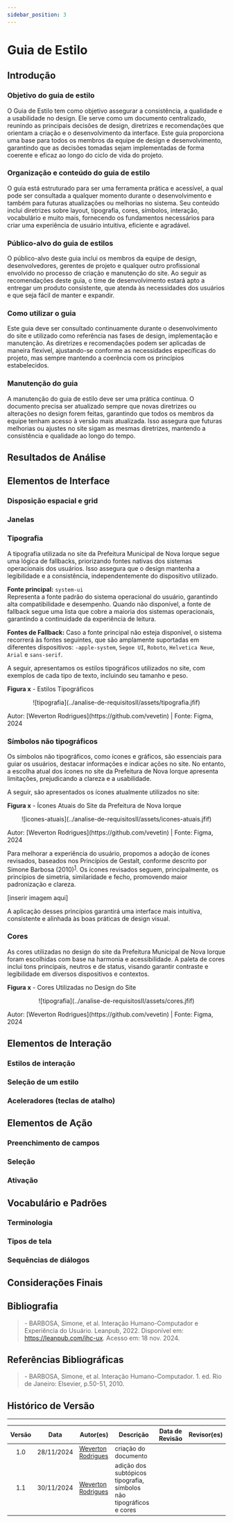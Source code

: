 ```yaml
---
sidebar_position: 3
---
```


# Guia de Estilo

## Introdução

### Objetivo do guia de estilo

O Guia de Estilo tem como objetivo assegurar a consistência, a qualidade e a usabilidade no design. Ele serve como um documento centralizado, reunindo as principais decisões de design, diretrizes e recomendações que orientam a criação e o desenvolvimento da interface. Este guia proporciona uma base para todos os membros da equipe de design e desenvolvimento, garantindo que as decisões tomadas sejam implementadas de forma coerente e eficaz ao longo do ciclo de vida do projeto.

### Organização e conteúdo do guia de estilo

O guia está estruturado para ser uma ferramenta prática e acessível, a qual pode ser consultada a qualquer momento durante o desenvolvimento e também para futuras atualizações ou melhorias no sistema. Seu conteúdo inclui diretrizes sobre layout, tipografia, cores, símbolos, interação, vocabulário e muito mais, fornecendo os fundamentos necessários para criar uma experiência de usuário intuitiva, eficiente e agradável.

### Público-alvo do guia de estilos

O público-alvo deste guia inclui os membros da equipe de design, desenvolvedores, gerentes de projeto e qualquer outro profissional envolvido no processo de criação e manutenção do site. Ao seguir as recomendações deste guia, o time de desenvolvimento estará apto a entregar um produto consistente, que atenda às necessidades dos usuários e que seja fácil de manter e expandir.

### Como utilizar o guia

Este guia deve ser consultado continuamente durante o desenvolvimento do site e utilizado como referência nas fases de design, implementação e manutenção. As diretrizes e recomendações podem ser aplicadas de maneira flexível, ajustando-se conforme as necessidades específicas do projeto, mas sempre mantendo a coerência com os princípios estabelecidos.

### Manutenção do guia

A manutenção do guia de estilo deve ser uma prática contínua. O documento precisa ser atualizado sempre que novas diretrizes ou alterações no design forem feitas, garantindo que todos os membros da equipe tenham acesso à versão mais atualizada. Isso assegura que futuras melhorias ou ajustes no site sigam as mesmas diretrizes, mantendo a consistência e qualidade ao longo do tempo.

## Resultados de Análise
<!--
Descrição do ambiente de trabalho do usuário: Relatar as condições de uso do site, levando em consideração os tipos de dispositivos utilizados pelos usuários (computadores, celulares, tablets), e o contexto em que o site será acessado (em casa, no trabalho, em locais públicos, etc.).
-->

## Elementos de Interface

### Disposição espacial e grid
<!-- Definir a estrutura de layout e a utilização de grids para garantir que o design seja organizado e responsivo. --> 

### Janelas
<!-- Descrever o uso de janelas ou painéis, como elas devem ser estruturadas e quando devem ser usadas. --> 
 
### Tipografia

A tipografia utilizada no site da Prefeitura Municipal de Nova Iorque segue uma lógica de fallbacks, priorizando fontes nativas dos sistemas operacionais dos usuários. Isso assegura que o design mantenha a legibilidade e a consistência, independentemente do dispositivo utilizado.

**Fonte principal:** `system-ui`  
Representa a fonte padrão do sistema operacional do usuário, garantindo alta compatibilidade e desempenho. Quando não disponível, a fonte de fallback segue uma lista que cobre a maioria dos sistemas operacionais, garantindo a continuidade da experiência de leitura.

**Fontes de Fallback:** 
Caso a fonte principal não esteja disponível, o sistema recorrerá às fontes seguintes, que são amplamente suportadas em diferentes dispositivos: `-apple-system`, `Segoe UI`, `Roboto`, `Helvetica Neue`, `Arial` e `sans-serif`.

A seguir, apresentamos os estilos tipográficos utilizados no site, com exemplos de cada tipo de texto, incluindo seu tamanho e peso.


<p style={{ textAlign: 'center', fontSize: '17px' }}><b>Figura x</b> - Estilos Tipográficos</p>
<center>
    ![tipografia](../analise-de-requisitosII/assets/tipografia.jfif)
</center>
<p style={{ textAlign: 'center', fontSize: '17px' }}>Autor: [Weverton Rodrigues](https://github.com/vevetin) | Fonte: Figma, 2024</p>

### Símbolos não tipográficos

Os símbolos não tipográficos, como ícones e gráficos, são essenciais para guiar os usuários, destacar informações e indicar ações no site. No entanto, a escolha atual dos ícones no site da Prefeitura de Nova Iorque apresenta limitações, prejudicando a clareza e a usabilidade.

A seguir, são apresentados os ícones atualmente utilizados no site:

<p style={{ textAlign: 'center', fontSize: '17px' }}><b>Figura x</b> - Ícones Atuais do Site da Prefeitura de Nova Iorque</p>
    <center>
        ![icones-atuais](../analise-de-requisitosII/assets/icones-atuais.jfif)
    </center>
<p style={{ textAlign: 'center', fontSize: '17px' }}>Autor: [Weverton Rodrigues](https://github.com/vevetin) | Fonte: Figma, 2024</p>

Para melhorar a experiência do usuário, propomos a adoção de ícones revisados, baseados nos Princípios de Gestalt, conforme descrito por Simone Barbosa (2010)<sup>[1](guiaDeEstilo.md#referências-bibliográficas)</sup>. Os ícones revisados seguem, principalmente, os princípios de simetria, similaridade e fecho, promovendo maior padronização e clareza.

[inserir imagem aqui]

A aplicação desses princípios garantirá uma interface mais intuitiva, consistente e alinhada às boas práticas de design visual.

### Cores

As cores utilizadas no design do site da Prefeitura Municipal de Nova Iorque foram escolhidas com base na harmonia e acessibilidade. A paleta de cores inclui tons principais, neutros e de status, visando garantir contraste e legibilidade em diversos dispositivos e contextos.

<p style={{ textAlign: 'center', fontSize: '17px' }}><b>Figura x</b> - Cores Utilizadas no Design do Site</p>
    <center>
        ![tipografia](../analise-de-requisitosII/assets/cores.jfif)
    </center>
<p style={{ textAlign: 'center', fontSize: '17px' }}>Autor: [Weverton Rodrigues](https://github.com/vevetin) | Fonte: Figma, 2024</p>

<!--
Animações: Quando e como as animações devem ser usadas no site, garantindo que não distraiam o usuário e sim complementem a interação.
-->


## Elementos de Interação

### Estilos de interação
<!-- Explicar os tipos de interação disponíveis no site (clique, toque, arrastar, etc.) e como eles devem ser implementados. -->

### Seleção de um estilo
<!-- Determinar qual estilo de interação será adotado para ações como navegação, preenchimento de formulários, etc. -->

### Aceleradores (teclas de atalho)
<!-- Se for pertinente, listar as teclas de atalho que podem ser usadas para otimizar a navegação no site. -->

## Elementos de Ação

### Preenchimento de campos
<!-- Instruções sobre como os campos de formulários devem ser estruturados e como o usuário deve interagir com eles. -->

### Seleção
<!-- Definir as regras para selecionar opções, como menus suspensos ou caixas de seleção. -->

### Ativação
<!-- Descrever como os botões de ação devem ser utilizados para ativar funções, como envio de formulários ou navegação entre páginas. -->


## Vocabulário e Padrões

### Terminologia 
<!-- Definir os termos técnicos que serão usados ao longo do site e garantir que sejam compreendidos pelos usuários. -->

### Tipos de tela
<!-- Descrever os tipos de tela que serão apresentados aos usuários, como telas iniciais, de erro, de confirmação, etc. -->

### Sequências de diálogos
<!-- Estabelecer as sequências de interações típicas, como fluxos de navegação e feedback ao usuário. -->


## Considerações Finais
<!--
Design Rationale: Justificar as decisões de design tomadas ao longo do projeto, alinhando-as às necessidades e expectativas dos usuários.
Implementação e Atualizações: Como o guia será implementado na prática e as atualizações serão feitas à medida que o site evolui.
-->

## Bibliografia

> \- BARBOSA, Simone, et al. Interação Humano-Computador e Experiência do Usuário. Leanpub, 2022. Disponível em: https://leanpub.com/ihc-ux. Acesso em: 18 nov. 2024.

## Referências Bibliográficas

> \- BARBOSA, Simone, et al. Interação Humano-Computador. 1. ed. Rio de Janeiro: Elsevier, p.50-51, 2010.

## Histórico de Versão
---
| Versão | Data | Autor(es) | Descrição | Data de Revisão | Revisor(es) |
|:---:|:---:|---|---|:---:|---|
| 1.0 | 28/11/2024 | [Weverton Rodrigues](https://github.com/vevetin) | criação do documento |  |  |
| 1.1 | 30/11/2024 | [Weverton Rodrigues](https://github.com/vevetin) | adição dos subtópicos tipografia, símbolos não tipográficos e cores | | | 